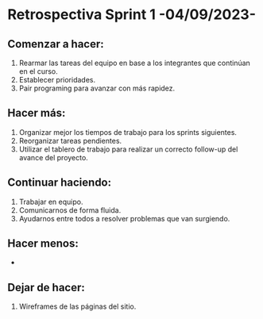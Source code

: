 # Retrospectiva Sprint 1 -04/09/2023-

## Comenzar a hacer:

1. Rearmar las tareas del equipo en base a los integrantes que continúan en el curso.
2. Establecer prioridades.
3. Pair programing para avanzar con más rapidez.

## Hacer más:

1. Organizar mejor los tiempos de trabajo para los sprints siguientes.
2. Reorganizar tareas pendientes.
3. Utilizar el tablero de trabajo para realizar un correcto follow-up del avance del proyecto.

## Continuar haciendo:

1. Trabajar en equipo.
2. Comunicarnos de forma fluida.
3. Ayudarnos entre todos a resolver problemas que van surgiendo.

## Hacer menos:
-

## Dejar de hacer:
1. Wireframes de las páginas del sitio.
